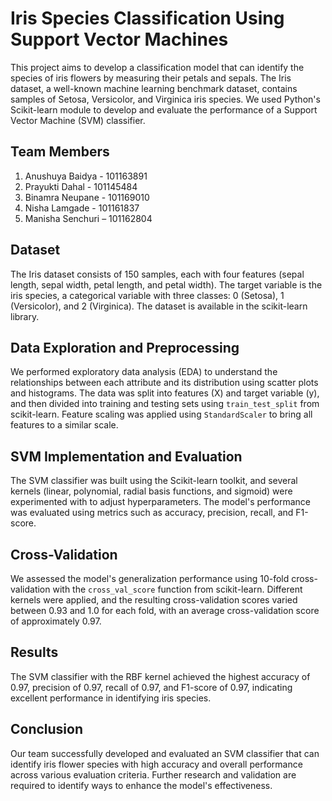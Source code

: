 # Iris Species Classification Using Support Vector Machines

This project aims to develop a classification model that can identify the species of iris flowers by measuring their petals and sepals. The Iris dataset, a well-known machine learning benchmark dataset, contains samples of Setosa, Versicolor, and Virginica iris species. We used Python's Scikit-learn module to develop and evaluate the performance of a Support Vector Machine (SVM) classifier.

## Team Members

1. Anushuya Baidya - 101163891
2. Prayukti Dahal - 101145484
3. Binamra Neupane - 101169010
4. Nisha Lamgade - 101161837
5. Manisha Senchuri – 101162804

## Dataset

The Iris dataset consists of 150 samples, each with four features (sepal length, sepal width, petal length, and petal width). The target variable is the iris species, a categorical variable with three classes: 0 (Setosa), 1 (Versicolor), and 2 (Virginica). The dataset is available in the scikit-learn library.

## Data Exploration and Preprocessing

We performed exploratory data analysis (EDA) to understand the relationships between each attribute and its distribution using scatter plots and histograms. The data was split into features (X) and target variable (y), and then divided into training and testing sets using `train_test_split` from scikit-learn. Feature scaling was applied using `StandardScaler` to bring all features to a similar scale.

## SVM Implementation and Evaluation

The SVM classifier was built using the Scikit-learn toolkit, and several kernels (linear, polynomial, radial basis functions, and sigmoid) were experimented with to adjust hyperparameters. The model's performance was evaluated using metrics such as accuracy, precision, recall, and F1-score.

## Cross-Validation

We assessed the model's generalization performance using 10-fold cross-validation with the `cross_val_score` function from scikit-learn. Different kernels were applied, and the resulting cross-validation scores varied between 0.93 and 1.0 for each fold, with an average cross-validation score of approximately 0.97.

## Results

The SVM classifier with the RBF kernel achieved the highest accuracy of 0.97, precision of 0.97, recall of 0.97, and F1-score of 0.97, indicating excellent performance in identifying iris species.

## Conclusion

Our team successfully developed and evaluated an SVM classifier that can identify iris flower species with high accuracy and overall performance across various evaluation criteria. Further research and validation are required to identify ways to enhance the model's effectiveness.